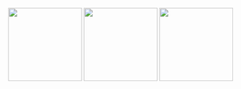 <p float="left">
  <img src="https://github.com/bilalelsayed97/Clima---swift/assets/133275598/1375f57a-5e38-43bc-bde6-aeffbf0aed3c" width="150" />
  <img src="https://github.com/bilalelsayed97/Clima---swift/assets/133275598/2adbbf65-ea1f-4801-a022-66829e947172" width="150" /> 
  <img src="https://github.com/bilalelsayed97/Clima---swift/assets/133275598/5e80de13-43d3-4999-9fc3-d71607602d87" width="150" />
</p>


